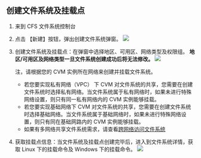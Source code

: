 ## 创建文件系统及挂载点
1. 来到 CFS 文件系统控制台

2. 点击 【新建】按钮，弹出创建文件系统弹窗。
![](https://mc.qcloudimg.com/static/img/a460fe43de1f0dab0ac13081d10bd9ba/image.png)

3. 创建文件系统及挂载点：在弹窗中选择地区、可用区、网络类型及权限组。 **地区/可用区及网络类型一旦文件系统创建成功后将无法修改。**
![](https://mc.qcloudimg.com/static/img/21dff3e3384f3c6d13b1f369b0b87995/image.png)
	
	注，请根据您的 CVM 实例所在网络来创建并挂载文件系统。

	- 若您要实现私有网络（VPC） 下 CVM 对文件系统的共享，您需要在创建文件系统时选择私有网络。当文件系统属于私有网络时，如果未进行特殊网络设置，则只有同一私有网络内的 CVM 实例能够挂载。
	- 若您要实现基础网络下 CVM 对文件系统的共享，您需要在创建文件系统时选择基础网络。当文件系统属于基础网络时，如果未进行特殊网络设置，则只有同在基础网路内的 CVM 实例能够挂载。
	- 如果有多网络共享文件系统需求，请查看[跨网络访问文件系统](https://cloud.tencent.com/document/product/582/9764)
	
4. 获取挂载点信息：当文件系统及挂载点创建完毕后，进入到文件系统详情，获取 Linux 下的挂载命令及 Windows 下的挂载命令。
![](https://mc.qcloudimg.com/static/img/a3eec1aa1a88b3a79aae4da6461b8be0/image.png)

